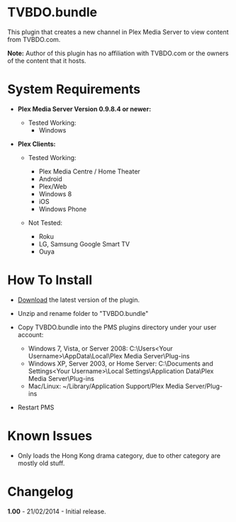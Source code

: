 TVBDO.bundle
============

This plugin that creates a new channel in Plex Media Server to view content from TVBDO.com.

**Note:** Author of this plugin has no affiliation with TVBDO.com or the owners of the content that it hosts.

System Requirements
===================

- **Plex Media Server Version 0.9.8.4 or newer:**
	
	- Tested Working:
		- Windows
		
- **Plex Clients:**

	- Tested Working:
		- Plex Media Centre / Home Theater
		- Android
		- Plex/Web
		- Windows 8
		- iOS
		- Windows Phone
		
	- Not Tested:
		- Roku
		- LG, Samsung Google Smart TV
		- Ouya

How To Install
==============

- [Download](https://github.com/kwokhou/TVBDO.bundle/archive/master.zip) the latest version of the plugin.

- Unzip and rename folder to "TVBDO.bundle"

- Copy TVBDO.bundle into the PMS plugins directory under your user account:
	- Windows 7, Vista, or Server 2008: C:\Users\<Your Username>\AppData\Local\Plex Media Server\Plug-ins
	- Windows XP, Server 2003, or Home Server: C:\Documents and Settings\<Your Username>\Local Settings\Application Data\Plex Media Server\Plug-ins
	- Mac/Linux: ~/Library/Application Support/Plex Media Server/Plug-ins

- Restart PMS

Known Issues
============

- Only loads the Hong Kong drama category, due to other category are mostly old stuff. 

Changelog
=========

**1.00** - 21/02/2014 - Initial release.
